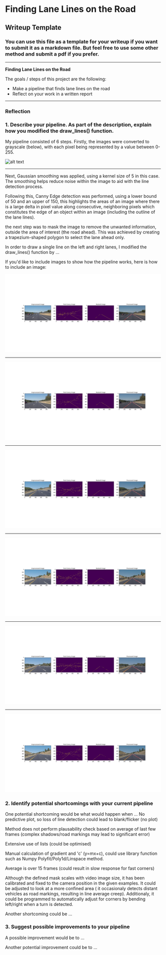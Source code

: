 # **Finding Lane Lines on the Road** 

## Writeup Template

### You can use this file as a template for your writeup if you want to submit it as a markdown file. But feel free to use some other method and submit a pdf if you prefer.

---

**Finding Lane Lines on the Road**

The goals / steps of this project are the following:
* Make a pipeline that finds lane lines on the road
* Reflect on your work in a written report


[//]: # (Image References)

[image1]: ./examples/grayscale.jpg "Grayscale"
[image2]: ./test_images/ProcessedImages/ProcessedImage1.jpg "Solid White Curve"
[image3]: ./test_images/ProcessedImages/ProcessedImage2.jpg "Solid White Right"
[image4]: ./test_images/ProcessedImages/ProcessedImage3.jpg "Solid Yellow Curve"
[image5]: ./test_images/ProcessedImages/ProcessedImage4.jpg "Solid Yellow Curve 2"
[image6]: ./test_images/ProcessedImages/ProcessedImage5.jpg "Solid Yellow Left"
[image7]: ./test_images/ProcessedImages/ProcessedImage6.jpg "White Car Lane Switch"

---

### Reflection

### 1. Describe your pipeline. As part of the description, explain how you modified the draw_lines() function.

My pipeline consisted of 6 steps. Firstly, the images were converted to grayscale (below), with each pixel being represented by a value between 0-255. 

![alt text][image1]

--------------------------------------------------------------------------------------------------------------
Next, Gaussian smoothing was applied, using a kernel size of 5 in this case. The smoothing helps reduce noise within the image to aid with the line detection process.

Following this, Canny Edge detection was performed, using a lower bound of 50 and an upper of 150, this highlights the areas of an image where there is a large delta in pixel value along consecutive, neighboring pixels which constitutes the edge of an object within an image (including the outline of the lane lines).

the next step was to mask the image to remove the unwanted information, outside the area of interest (the road ahead). This was achieved by creating a trapezium-shaped polygon to select the lane ahead only.



In order to draw a single line on the left and right lanes, I modified the draw_lines() function by ...

If you'd like to include images to show how the pipeline works, here is how to include an image: 



![alt text][image2]

--------------------------------------------------------------------------------------------------------------

![alt text][image3]

--------------------------------------------------------------------------------------------------------------

![alt text][image4]

--------------------------------------------------------------------------------------------------------------

![alt text][image5]

--------------------------------------------------------------------------------------------------------------

![alt text][image6]

--------------------------------------------------------------------------------------------------------------

![alt text][image7]


### 2. Identify potential shortcomings with your current pipeline


One potential shortcoming would be what would happen when ... 
No predictive plot, so loss of line detection could lead to blank/flicker (no plot)

Method does not perform plausability check based on average of last few frames (complex shadows/road markings may lead to significant error)

Extensive use of lists (could be optimised)

Manual calculation of gradient and 'c' (y=mx+c), could use library function such as Numpy Polyfit/Poly1d/Linspace method.

Average is over 15 frames (could result in slow response for fast corners)

Although the defined mask scales with video image size, it has been calibrated and fixed to the camera position in the given examples. It could be adjusted to look at a more confined area ( it occasionaly detects distant vehicles as road markings, resulting in line average creep). Additionaly, it could be programmed to automatically adjust for corners by bending left/right when a turn is detected.




Another shortcoming could be ...


### 3. Suggest possible improvements to your pipeline

A possible improvement would be to ...

Another potential improvement could be to ...
